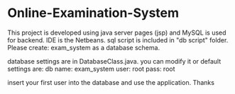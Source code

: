 # Online-Examination-System
This project is developed using java server pages (jsp) and MySQL is used for backend.
IDE is the Netbeans.
sql script is included in "db script" folder.
Please create:
exam_system as a database schema.

database settings are in DatabaseClass.java.
you can modify it or default settings are:
db name:  exam_system
user:     root
pass:     root

insert your first user into the database and use the application.
Thanks
